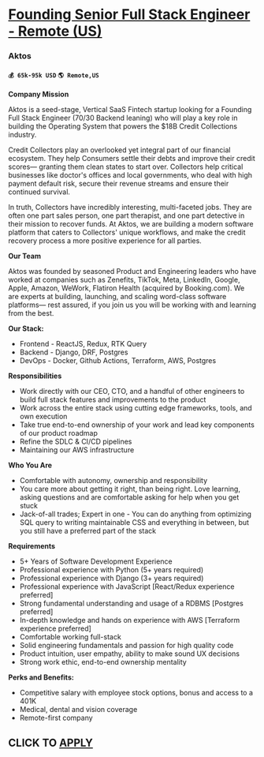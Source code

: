 # [Founding Senior Full Stack Engineer - Remote (US)](https://www.remotewlb.com/apply/founding-senior-full-stack-engineer-remote-us)  
### Aktos  
#### `💰 65k-95k USD` `🌎 Remote,US`  

**Company Mission**

Aktos is a seed-stage, Vertical SaaS Fintech startup looking for a Founding Full Stack Engineer (70/30 Backend leaning) who will play a key role in building the Operating System that powers the $18B Credit Collections industry.

Credit Collectors play an overlooked yet integral part of our financial ecosystem. They help Consumers settle their debts and improve their credit scores— granting them clean states to start over. Collectors help critical businesses like doctor's offices and local governments, who deal with high payment default risk, secure their revenue streams and ensure their continued survival.

In truth, Collectors have incredibly interesting, multi-faceted jobs. They are often one part sales person, one part therapist, and one part detective in their mission to recover funds. At Aktos, we are building a modern software platform that caters to Collectors' unique workflows, and make the credit recovery process a more positive experience for all parties.

**Our Team**

Aktos was founded by seasoned Product and Engineering leaders who have worked at companies such as Zenefits, TikTok, Meta, LinkedIn, Google, Apple, Amazon, WeWork, Flatiron Health (acquired by Booking.com). We are experts at building, launching, and scaling word-class software platforms— rest assured, if you join us you will be working with and learning from the best.

**Our Stack:**

  * Frontend - ReactJS, Redux, RTK Query
  * Backend - Django, DRF, Postgres
  * DevOps - Docker, Github Actions, Terraform, AWS, Postgres

**Responsibilities**

  * Work directly with our CEO, CTO, and a handful of other engineers to build full stack features and improvements to the product
  * Work across the entire stack using cutting edge frameworks, tools, and own execution
  * Take true end-to-end ownership of your work and lead key components of our product roadmap
  * Refine the SDLC & CI/CD pipelines
  * Maintaining our AWS infrastructure

**Who You Are**

  * Comfortable with autonomy, ownership and responsibility
  * You care more about getting it right, than being right. Love learning, asking questions and are comfortable asking for help when you get stuck
  * Jack-of-all trades; Expert in one - You can do anything from optimizing SQL query to writing maintainable CSS and everything in between, but you still have a preferred part of the stack

**Requirements**

  * 5+ Years of Software Development Experience
  * Professional experience with Python (5+ years required)
  * Professional experience with Django (3+ years required)
  * Professional experience with JavaScript [React/Redux experience preferred]
  * Strong fundamental understanding and usage of a RDBMS [Postgres preferred]
  * In-depth knowledge and hands on experience with AWS [Terraform experience preferred]
  * Comfortable working full-stack
  * Solid engineering fundamentals and passion for high quality code
  * Product intuition, user empathy, ability to make sound UX decisions
  * Strong work ethic, end-to-end ownership mentality

**Perks and Benefits:**

  * Competitive salary with employee stock options, bonus and access to a 401K
  * Medical, dental and vision coverage
  * Remote-first company

  
## CLICK TO [APPLY](https://www.remotewlb.com/apply/founding-senior-full-stack-engineer-remote-us)

